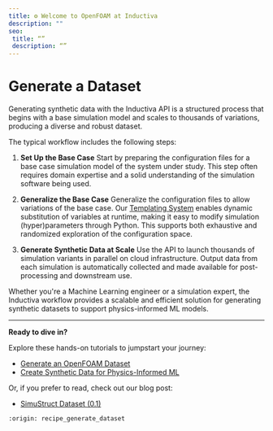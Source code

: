 ```yaml
---
title: ⚙️ Welcome to OpenFOAM at Inductiva
description: ""
seo:
 title: “”
 description: “”
---
```


# Generate a Dataset
Generating synthetic data with the Inductiva API is a structured process that begins with a base simulation model and scales to thousands of variations, producing a diverse and robust dataset.

The typical workflow includes the following steps:

1. **Set Up the Base Case**
Start by preparing the configuration files for a base case simulation model of the system under study. This step often requires domain expertise and a solid understanding of the simulation software being used.

2. **Generalize the Base Case**
Generalize the configuration files to allow variations of the base case. 
Our [Templating System](https://inductiva.ai/guides/scale-up/parallel-simulations/templating) enables dynamic substitution 
of variables at runtime, making it easy to modify simulation (hyper)parameters through Python. This supports 
both exhaustive and randomized exploration of the configuration space.

3. **Generate Synthetic Data at Scale**
Use the API to launch thousands of simulation variants in parallel on cloud infrastructure. Output data from each simulation is automatically collected and made available for post-processing and downstream use.

Whether you're a Machine Learning engineer or a simulation expert, the Inductiva workflow provides a scalable and efficient solution for generating synthetic datasets to support physics-informed ML models.

---

**Ready to dive in?** 

Explore these hands-on tutorials to jumpstart your journey:
- [Generate an OpenFOAM Dataset](https://inductiva.ai/guides/openfoam/generate-wind-tunnel-dataset/index)  
- [Create Synthetic Data for Physics-Informed ML](https://inductiva.ai/guides/splishsplash/synthetic-data-for-piml/index)

Or, if you prefer to read, check out our blog post:
- [SimuStruct Dataset (0.1)](https://inductiva.ai/blog/article/simustruct-dataset)

```{banner}
:origin: recipe_generate_dataset
```